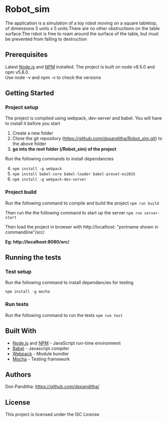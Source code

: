 # Robot_sim
The application is a simulation of a toy robot moving on a square tabletop, of dimensions 5 units x 5 units.There are no other obstructions on the table surface.The robot is free to roam around the surface of the table, but must be prevented from falling to destruction

## Prerequisites

Latest [Node.js](https://nodejs.org/en/)  and [NPM](https://npmjs.org) installed. 
The project is built on node v8.5.0 and npm v5.8.0.    
Use node -v and npm -v to check the versions



## Getting Started

### Project setup

The project is complied using webpack, dev-server and babel. You will have to install it before you start

1. Create a new folder
2. Clone the git repository (https://github.com/dspanditha/Robot_sim.git) to the above folder 
3. **go into the root folder (/Robot_sim) of the project**


Run the following commands to install dependancies

4. `npm install -g webpack`
5. `npm install babel-core babel-loader babel-preset-es2015`
6. `npm install -g webpack-dev-server`


### Project build
 
Run the following command to compile and build the project
 `npm run build`


Then run the the following command to start up the server
 `npm run server-start`

Then load the project in browser with  http://localhost: "portname shown in commandline"/src/

 **Eg: http://localhost:8080/src/**



## Running the tests

### Test setup

Run the following command to install dependancies for testing

`npm install -g mocha` 

### Run tests

Run the following command to run the tests
`npm run test`


## Built With

* [Node.js](https://nodejs.org/en/)  and [NPM](https://npmjs.org) - JavaScript run-time environment
* [Babel](https://babeljs.io/) - Javascript compiler
* [Webpack](https://webpack.github.io/) - Module bundler
* [Mocha](https://mochajs.org/) - Testing framework



## Authors

Don Panditha: https://github.com/dspanditha/ 

## License

This project is licensed under the ISC License


